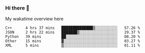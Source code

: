 ### Hi there 👋

<!--
**Jassy930/Jassy930** is a ✨ _special_ ✨ repository because its `README.md` (this file) appears on your GitHub profile.

Here are some ideas to get you started:

- 🔭 I’m currently working on ...
- 🌱 I’m currently learning ...
- 👯 I’m looking to collaborate on ...
- 🤔 I’m looking for help with ...
- 💬 Ask me about ...
- 📫 How to reach me: ...
- 😄 Pronouns: ...
- ⚡ Fun fact: ...
-->

My wakatime overview here
<!--START_SECTION:waka-->
```text
C++      4 hrs 37 mins   ██████████████▒░░░░░░░░░░   57.26 % 
JSON     2 hrs 22 mins   ███████▒░░░░░░░░░░░░░░░░░   29.37 % 
Python   39 mins         ██░░░░░░░░░░░░░░░░░░░░░░░   08.20 % 
Other    15 mins         ▓░░░░░░░░░░░░░░░░░░░░░░░░   03.27 % 
XML      5 mins          ▒░░░░░░░░░░░░░░░░░░░░░░░░   01.11 % 
```
<!--END_SECTION:waka-->
